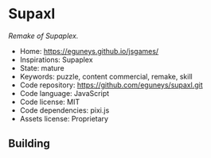 # Supaxl

_Remake of Supaplex._

- Home: https://eguneys.github.io/jsgames/
- Inspirations: Supaplex
- State: mature
- Keywords: puzzle, content commercial, remake, skill
- Code repository: https://github.com/eguneys/supaxl.git
- Code language: JavaScript
- Code license: MIT
- Code dependencies: pixi.js
- Assets license: Proprietary

## Building
